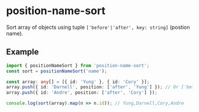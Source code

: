 # position-name-sort
Sort array of objects using tuple `['before'|'after', key: string]` (postion name).

## Example
```ts
import { positionNameSort } from 'position-name-sort';
const sort = positionNameSort('name');

const array: any[] = [{ id: 'Yung' }, { id: 'Cory' }];
array.push({ id: 'Darnell', position: ['after', 'Yung'] }); // Or ['before', 'Cory']
array.push({ id: 'Andre', position: ['after', 'Cory'] });

console.log(sort(array).map(n => n.id)); // Yung,Darnell,Cory,Andre
```
